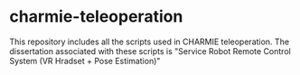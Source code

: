 # charmie-teleoperation

This repository includes all the scripts used in CHARMIE teleoperation. The dissertation associated with these scripts is "Service Robot Remote Control System (VR Hradset + Pose Estimation)"
